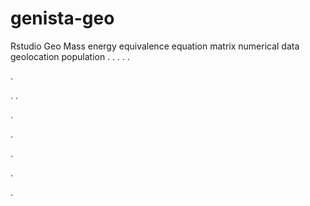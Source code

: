 # genista-geo
Rstudio Geo Mass energy equivalence equation matrix numerical data geolocation population
.
.
.
.
.




.






















.
.


























.











.








.





.










.
